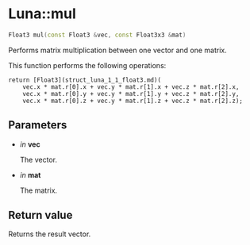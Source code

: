 # Luna::mul

```c++
Float3 mul(const Float3 &vec, const Float3x3 &mat)
```

Performs matrix multiplication between one vector and one matrix. 

This function performs the following operations: 
```
return [Float3](struct_luna_1_1_float3.md)(
    vec.x * mat.r[0].x + vec.y * mat.r[1].x + vec.z * mat.r[2].x,
    vec.x * mat.r[0].y + vec.y * mat.r[1].y + vec.z * mat.r[2].y,
    vec.x * mat.r[0].z + vec.y * mat.r[1].z + vec.z * mat.r[2].z);
```


## Parameters
* *in* **vec**

    The vector. 

* *in* **mat**

    The matrix. 

## Return value
Returns the result vector. 

